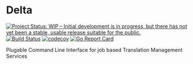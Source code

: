# Delta

[![Project Status: WIP – Initial development is in progress, but there has not yet been a stable, usable release suitable for the public.](https://www.repostatus.org/badges/latest/wip.svg)](https://www.repostatus.org/#wip) [![Build Status](https://img.shields.io/travis/dragosv/delta/master.svg?label=build)](https://travis-ci.org/dragosv/delta)
[![codecov](https://codecov.io/gh/dragosv/delta/branch/master/graph/badge.svg)](https://codecov.io/gh/dragosv/delta)
[![Go Report Card](https://goreportcard.com/badge/github.com/dragosv/delta)](https://goreportcard.com/report/github.com/dragosv/delta)

Plugable Command Line Interface for job based Translation Management Services
